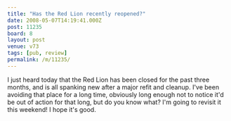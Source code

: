 ```yaml
---
title: "Has the Red Lion recently reopened?"
date: 2008-05-07T14:19:41.000Z
post: 11235
board: 8
layout: post
venue: v73
tags: [pub, review]
permalink: /m/11235/
---
```

I just heard today that the Red Lion has been closed for the past three months, and is all spanking new after a major refit and cleanup. I've been avoiding that place for a long time, obviously long enough not to notice it'd be out of action for that long, but do you know what? I'm going to revisit it this weekend! I hope it's good.
